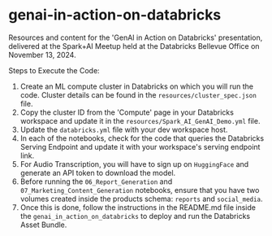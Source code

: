 # genai-in-action-on-databricks
 Resources and content for the 'GenAI in Action on Databricks' presentation, delivered at the Spark+AI Meetup held at the Databricks Bellevue Office on November 13, 2024.

Steps to Execute the Code:
1. Create an ML compute cluster in Databricks on which you will run the code. Cluster details can be found in the `resources/cluster_spec.json` file.
2. Copy the cluster ID from the 'Compute' page in your Databricks workspace and update it in the `resources/Spark_AI_GenAI_Demo.yml` file.
3. Update the `databricks.yml` file with your dev workspace host.
4. In each of the notebooks, check for the code that queries the Databricks Serving Endpoint and update it with your workspace's serving endpoint link.
5. For Audio Transcription, you will have to sign up on `HuggingFace` and generate an API token to download the model.
6. Before running the `06_Report_Generation` and `07_Marketing_Content_Generation` notebooks, ensure that you have two volumes created inside the products schema: `reports` and `social_media`.
7. Once this is done, follow the instructions in the README.md file inside the `genai_in_action_on_databricks` to deploy and run the Databricks Asset Bundle. 
